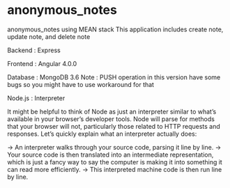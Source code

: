 # anonymous_notes
anonymous_notes using MEAN stack 
This application includes create note, update note, and delete note

Backend : Express

Frontend : Angular 4.0.0

Database : MongoDB 3.6  Note : PUSH operation in this version have some bugs so you might have to use workaround for that

Node.js : Interpreter


 It might be helpful to think of Node as just an interpreter similar to what’s available in your browser’s developer tools. 
 Node will parse for methods that your browser will not, particularly those related to HTTP requests and responses.
 Let’s quickly explain what an interpreter actually does:
 
 -> An interpreter walks through your source code, parsing it line by line.
 -> Your source code is then translated into an intermediate representation, which is just a fancy way to say the computer is making it into something it can read more efficiently.
 -> This interpreted machine code is then run line by line.
